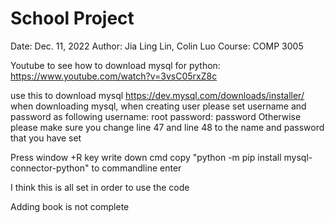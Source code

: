 # School Project
Date: Dec. 11, 2022
Author: Jia Ling Lin, Colin Luo
Course: COMP 3005

Youtube to see how to download mysql for python: https://www.youtube.com/watch?v=3vsC05rxZ8c

use this to download mysql
https://dev.mysql.com/downloads/installer/
when downloading mysql, when creating user please set username and password as following
username: root
password: password
Otherwise please make sure you change line 47 and line 48 to the name and password that you have set

Press window +R key
write down cmd
copy "python -m pip install mysql-connector-python" to commandline
enter

I think this is all set in order to use the code

Adding book is not complete
